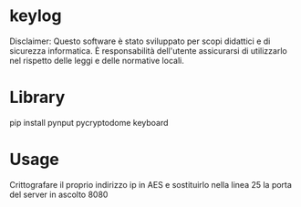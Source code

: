 # keylog


Disclaimer: 
Questo software è stato sviluppato per scopi didattici e di sicurezza informatica. È responsabilità dell'utente assicurarsi di utilizzarlo nel rispetto delle leggi e delle normative locali.

# Library
pip install pynput pycryptodome keyboard

# Usage

Crittografare il proprio indirizzo ip in AES e sostituirlo nella linea 25 la porta del server in ascolto 8080
